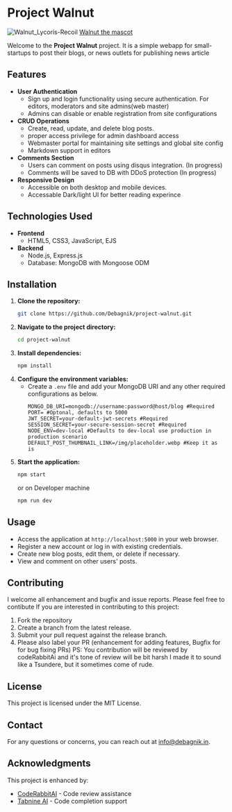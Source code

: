 # Project Walnut

![Walnut_Lycoris-Recoil](https://github.com/user-attachments/assets/e387eeb7-0bff-48b1-a277-264d28ccf0a9)
[Walnut the mascot](https://lycoris-recoil.fandom.com/wiki/Kurumi)

Welcome to the **Project Walnut** project. It is a simple webapp for small-startups to post their blogs, or news outlets for publishing news article 

## Features

- **User Authentication**
  - Sign up and login functionality using secure authentication. For editors, moderators and site admins(web master)
  - Admins can disable or enable registration from site configurations
- **CRUD Operations**
  - Create, read, update, and delete blog posts.
  - proper access privilege for admin dashboard access
  - Webmaster portal for maintaining site settings and global site config
  - Markdown support in editors
- **Comments Section**
  - Users can comment on posts using disqus integration. (In progress)
  - Comments will be saved to DB with DDoS protection (In progress)
- **Responsive Design**
  - Accessible on both desktop and mobile devices.
  - Accessable Dark/light UI for better reading experince

## Technologies Used

- **Frontend**
  - HTML5, CSS3, JavaScript, EJS
- **Backend**
  - Node.js, Express.js
  - Database: MongoDB with Mongoose ODM

## Installation

1. **Clone the repository:**
   ```bash
   git clone https://github.com/Debagnik/project-walnut.git
   ```
2. **Navigate to the project directory:**
   ```bash
   cd project-walnut
   ```
3. **Install dependencies:**
   ```bash
   npm install
   ```
4. **Configure the environment variables:**
   - Create a `.env` file and add your MongoDB URI and any other required configurations as below.
     ```text
     MONGO_DB_URI=mongodb://username:password@host/blog #Required
     PORT= #Optonal, defaults to 5000
     JWT_SECRET=your-default-jwt-secrets #Required
     SESSION_SECRET=your-secure-session-secret #Required
     NODE_ENV=dev-local #Defaults to dev-local use production in production scenario
     DEFAULT_POST_THUMBNAIL_LINK=/img/placeholder.webp #Keep it as is
     ```
5. **Start the application:**
   ```bash
   npm start
   ```
   or on Developer machine
   ```bash
   npm run dev
   ```

## Usage

- Access the application at `http://localhost:5000` in your web browser.
- Register a new account or log in with existing credentials.
- Create new blog posts, edit them, or delete if necessary.
- View and comment on other users' posts.

## Contributing

I welcome all enhancement and bugfix and issue reports. Please feel free to contibute
If you are interested in contributing to this project:
1. Fork the repository
2. Create a branch from the latest release.
3. Submit your pull request against the release branch.
4. Please also label your PR (enhancement for adding features, Bugfix for for bug fixing PRs)
PS: You contribution will be reviewed by codeRabbitAi and it's tone of review will be bit harsh I made it to sound like a Tsundere, but it sometimes come of rude. 

## License

This project is licensed under the MIT License.

## Contact

For any questions or concerns, you can reach out at [info@debagnik.in](mailto:info@debagnik.in).

## Acknowledgments
This project is enhanced by:
- [CodeRabbitAI](https://coderabbit.ai) - Code review assistance
- [Tabnine AI](https://www.tabnine.com/) - Code completion support
